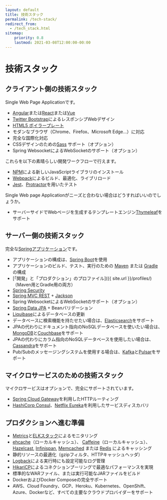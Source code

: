 ```yaml
---
layout: default
title: 技術スタック
permalink: /tech-stack/
redirect_from:
  - /tech_stack.html
sitemap:
    priority: 0.8
    lastmod: 2021-03-08T12:00:00-00:00
---
```


# <i class="fa fa-stack-overflow"></i> 技術スタック

## クライアント側の技術スタック

Single Web Page Applicationです。

* [Angular](https://angular.io/)または[React](https://reactjs.org/)または[Vue](https://vuejs.org/)
* [Twitter Bootstrap](http://getbootstrap.com/)によるレスポンシブWebデザイン
* [HTML5 ボイラープレート](http://html5boilerplate.com/)
* モダンなブラウザ（Chrome、Firefox、Microsoft Edge...）に対応
* 完全な国際化対応
* CSSデザインのための[Sass](https://www.npmjs.com/package/node-sass) サポート（オプション）
* Spring WebsocketによるWebSocketのサポート（オプション）

これらを以下の素晴らしい開発ワークフローで行えます。

* [NPM](https://www.npmjs.com/get-npm)による新しいJavaScriptライブラリのインストール
* [Webpack](https://webpack.js.org/)によるビルド、最適化、ライブリロード
* [Jest](https://facebook.github.io/jest/)、[Protractor](http://www.protractortest.org)を用いたテスト

Single Web page Applicationがニーズと合わない場合はどうすればいいのでしょうか。

* サーバーサイドでWebページを生成するテンプレートエンジン[Thymeleaf](http://www.thymeleaf.org/)をサポート

## サーバー側の技術スタック

完全な[Springアプリケーション](http://spring.io/)です。

* アプリケーションの構成は、[Spring Boot](http://projects.spring.io/spring-boot/)を使用
* アプリケーションのビルド、テスト、実行のための [Maven](http://maven.apache.org/) または [Gradle](http://www.gradle.org/) の構成
* [「開発」と「プロダクション」のプロファイル]({{ site.url }}/profiles/)（Maven用とGradle用の両方）
* [Spring Security](http://docs.spring.io/spring-security/site/index.html)
* [Spring MVC REST](http://spring.io/guides/gs/rest-service/) + [Jackson](https://github.com/FasterXML/jackson)
* Spring WebsocketによるWebSocketのサポート（オプション）
* [Spring Data JPA](http://projects.spring.io/spring-data-jpa/) + Beanバリデーション
* [Liquibase](http://www.liquibase.org/)によるデータベースの更新
* データベースに検索機能を持たせたい場合は、[Elasticsearch](https://github.com/elastic/elasticsearch)をサポート
* JPAの代わりにドキュメント指向のNoSQLデータベースを使いたい場合は、[MongoDB](http://www.mongodb.org)と[Couchbase](https://www.couchbase.com)をサポート
* JPAの代わりにカラム指向のNoSQLデータベースを使用したい場合は、[Cassandra](http://cassandra.apache.org/)をサポート
* Pub/Subのメッセージングシステムを使用する場合は、[Kafka](http://kafka.apache.org/)と[Pulsar](http://pulsar.apache.org/)をサポート

## マイクロサービスのための技術スタック

マイクロサービスはオプションで、完全にサポートされています。

* [Spring Cloud Gateway](https://github.com/spring-cloud/spring-cloud-gateway)を利用したHTTPルーティング
* [HashiCorp Consul](https://www.consul.io/)、[Netflix Eureka](https://github.com/Netflix/eureka)を利用したサービスディスカバリ

## プロダクションへ進む準備

* [Metrics](http://metrics.dropwizard.io/)と[ELKスタック](https://www.elastic.co/products)によるモニタリング
* [ehcache](http://ehcache.org/)（ローカルキャッシュ）、 [Caffeine](https://github.com/ben-manes/caffeine)（ローカルキャッシュ）、 [Hazelcast](http://www.hazelcast.com/), [Infinispan](http://infinispan.org/), [Memcached](https://memcached.org/) または [Redis](https://redis.io/) によるキャッシング
* 静的リソースの最適化（gzipフィルタ、HTTPキャッシュヘッダ）
* [Logback](http://logback.qos.ch/)による実行時にも設定可能なログ管理
* [HikariCP](https://github.com/brettwooldridge/HikariCP)によるコネクションプーリングで最適なパフォーマンスを実現
* 標準的なWARファイル、または実行可能なJARファイルをビルド
* DockerおよびDocker Composeの完全サポート
* AWS、Cloud Foundry、GCP、Heroku、Kubernetes、OpenShift、Azure、Dockerなど、すべての主要なクラウドプロバイダーをサポート
